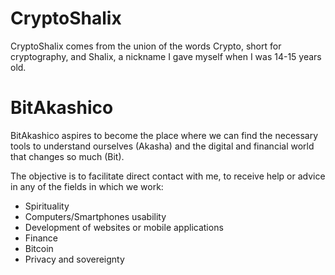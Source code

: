 # CryptoShalix

CryptoShalix comes from the union of the words Crypto, short for cryptography, and Shalix, a nickname I gave myself when I was 14-15 years old.

# BitAkashico

BitAkashico aspires to become the place where we can find the necessary tools to understand ourselves (Akasha) and the digital and financial world that changes so much (Bit).

The objective is to facilitate direct contact with me, to receive help or advice in any of the fields in which we work:

- Spirituality
- Computers/Smartphones usability
- Development of websites or mobile applications
- Finance
- Bitcoin
- Privacy and sovereignty
